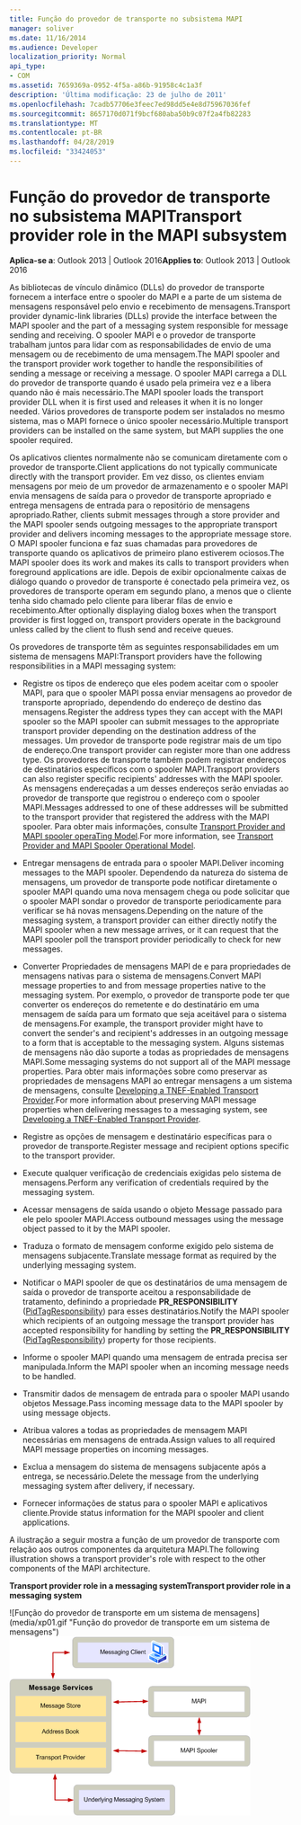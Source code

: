 ```yaml
---
title: Função do provedor de transporte no subsistema MAPI
manager: soliver
ms.date: 11/16/2014
ms.audience: Developer
localization_priority: Normal
api_type:
- COM
ms.assetid: 7659369a-0952-4f5a-a86b-91958c4c1a3f
description: 'Última modificação: 23 de julho de 2011'
ms.openlocfilehash: 7cadb57706e3feec7ed98dd5e4e8d75967036fef
ms.sourcegitcommit: 8657170d071f9bcf680aba50b9c07f2a4fb82283
ms.translationtype: MT
ms.contentlocale: pt-BR
ms.lasthandoff: 04/28/2019
ms.locfileid: "33424053"
---
```

# <a name="transport-provider-role-in-the-mapi-subsystem"></a><span data-ttu-id="6e5e5-103">Função do provedor de transporte no subsistema MAPI</span><span class="sxs-lookup"><span data-stu-id="6e5e5-103">Transport provider role in the MAPI subsystem</span></span>
  
<span data-ttu-id="6e5e5-104">**Aplica-se a**: Outlook 2013 | Outlook 2016</span><span class="sxs-lookup"><span data-stu-id="6e5e5-104">**Applies to**: Outlook 2013 | Outlook 2016</span></span> 
  
<span data-ttu-id="6e5e5-105">As bibliotecas de vínculo dinâmico (DLLs) do provedor de transporte fornecem a interface entre o spooler do MAPI e a parte de um sistema de mensagens responsável pelo envio e recebimento de mensagens.</span><span class="sxs-lookup"><span data-stu-id="6e5e5-105">Transport provider dynamic-link libraries (DLLs) provide the interface between the MAPI spooler and the part of a messaging system responsible for message sending and receiving.</span></span> <span data-ttu-id="6e5e5-106">O spooler MAPI e o provedor de transporte trabalham juntos para lidar com as responsabilidades de envio de uma mensagem ou de recebimento de uma mensagem.</span><span class="sxs-lookup"><span data-stu-id="6e5e5-106">The MAPI spooler and the transport provider work together to handle the responsibilities of sending a message or receiving a message.</span></span> <span data-ttu-id="6e5e5-107">O spooler MAPI carrega a DLL do provedor de transporte quando é usado pela primeira vez e a libera quando não é mais necessário.</span><span class="sxs-lookup"><span data-stu-id="6e5e5-107">The MAPI spooler loads the transport provider DLL when it is first used and releases it when it is no longer needed.</span></span> <span data-ttu-id="6e5e5-108">Vários provedores de transporte podem ser instalados no mesmo sistema, mas o MAPI fornece o único spooler necessário.</span><span class="sxs-lookup"><span data-stu-id="6e5e5-108">Multiple transport providers can be installed on the same system, but MAPI supplies the one spooler required.</span></span>
  
<span data-ttu-id="6e5e5-109">Os aplicativos clientes normalmente não se comunicam diretamente com o provedor de transporte.</span><span class="sxs-lookup"><span data-stu-id="6e5e5-109">Client applications do not typically communicate directly with the transport provider.</span></span> <span data-ttu-id="6e5e5-110">Em vez disso, os clientes enviam mensagens por meio de um provedor de armazenamento e o spooler MAPI envia mensagens de saída para o provedor de transporte apropriado e entrega mensagens de entrada para o repositório de mensagens apropriado.</span><span class="sxs-lookup"><span data-stu-id="6e5e5-110">Rather, clients submit messages through a store provider and the MAPI spooler sends outgoing messages to the appropriate transport provider and delivers incoming messages to the appropriate message store.</span></span> <span data-ttu-id="6e5e5-111">O MAPI spooler funciona e faz suas chamadas para provedores de transporte quando os aplicativos de primeiro plano estiverem ociosos.</span><span class="sxs-lookup"><span data-stu-id="6e5e5-111">The MAPI spooler does its work and makes its calls to transport providers when foreground applications are idle.</span></span> <span data-ttu-id="6e5e5-112">Depois de exibir opcionalmente caixas de diálogo quando o provedor de transporte é conectado pela primeira vez, os provedores de transporte operam em segundo plano, a menos que o cliente tenha sido chamado pelo cliente para liberar filas de envio e recebimento.</span><span class="sxs-lookup"><span data-stu-id="6e5e5-112">After optionally displaying dialog boxes when the transport provider is first logged on, transport providers operate in the background unless called by the client to flush send and receive queues.</span></span> 
  
<span data-ttu-id="6e5e5-113">Os provedores de transporte têm as seguintes responsabilidades em um sistema de mensagens MAPI:</span><span class="sxs-lookup"><span data-stu-id="6e5e5-113">Transport providers have the following responsibilities in a MAPI messaging system:</span></span>
  
- <span data-ttu-id="6e5e5-114">Registre os tipos de endereço que eles podem aceitar com o spooler MAPI, para que o spooler MAPI possa enviar mensagens ao provedor de transporte apropriado, dependendo do endereço de destino das mensagens.</span><span class="sxs-lookup"><span data-stu-id="6e5e5-114">Register the address types they can accept with the MAPI spooler so the MAPI spooler can submit messages to the appropriate transport provider depending on the destination address of the messages.</span></span> <span data-ttu-id="6e5e5-115">Um provedor de transporte pode registrar mais de um tipo de endereço.</span><span class="sxs-lookup"><span data-stu-id="6e5e5-115">One transport provider can register more than one address type.</span></span> <span data-ttu-id="6e5e5-116">Os provedores de transporte também podem registrar endereços de destinatários específicos com o spooler MAPI.</span><span class="sxs-lookup"><span data-stu-id="6e5e5-116">Transport providers can also register specific recipients' addresses with the MAPI spooler.</span></span> <span data-ttu-id="6e5e5-117">As mensagens endereçadas a um desses endereços serão enviadas ao provedor de transporte que registrou o endereço com o spooler MAPI.</span><span class="sxs-lookup"><span data-stu-id="6e5e5-117">Messages addressed to one of these addresses will be submitted to the transport provider that registered the address with the MAPI spooler.</span></span> <span data-ttu-id="6e5e5-118">Para obter mais informações, consulte [Transport Provider and MAPI spooler operaTing Model](transport-provider-and-mapi-spooler-operational-model.md).</span><span class="sxs-lookup"><span data-stu-id="6e5e5-118">For more information, see [Transport Provider and MAPI Spooler Operational Model](transport-provider-and-mapi-spooler-operational-model.md).</span></span>
    
- <span data-ttu-id="6e5e5-119">Entregar mensagens de entrada para o spooler MAPI.</span><span class="sxs-lookup"><span data-stu-id="6e5e5-119">Deliver incoming messages to the MAPI spooler.</span></span> <span data-ttu-id="6e5e5-120">Dependendo da natureza do sistema de mensagens, um provedor de transporte pode notificar diretamente o spooler MAPI quando uma nova mensagem chega ou pode solicitar que o spooler MAPI sondar o provedor de transporte periodicamente para verificar se há novas mensagens.</span><span class="sxs-lookup"><span data-stu-id="6e5e5-120">Depending on the nature of the messaging system, a transport provider can either directly notify the MAPI spooler when a new message arrives, or it can request that the MAPI spooler poll the transport provider periodically to check for new messages.</span></span>
    
- <span data-ttu-id="6e5e5-121">Converter Propriedades de mensagens MAPI de e para propriedades de mensagens nativas para o sistema de mensagens.</span><span class="sxs-lookup"><span data-stu-id="6e5e5-121">Convert MAPI message properties to and from message properties native to the messaging system.</span></span> <span data-ttu-id="6e5e5-122">Por exemplo, o provedor de transporte pode ter que converter os endereços do remetente e do destinatário em uma mensagem de saída para um formato que seja aceitável para o sistema de mensagens.</span><span class="sxs-lookup"><span data-stu-id="6e5e5-122">For example, the transport provider might have to convert the sender's and recipient's addresses in an outgoing message to a form that is acceptable to the messaging system.</span></span> <span data-ttu-id="6e5e5-123">Alguns sistemas de mensagens não dão suporte a todas as propriedades de mensagens MAPI.</span><span class="sxs-lookup"><span data-stu-id="6e5e5-123">Some messaging systems do not support all of the MAPI message properties.</span></span> <span data-ttu-id="6e5e5-124">Para obter mais informações sobre como preservar as propriedades de mensagens MAPI ao entregar mensagens a um sistema de mensagens, consulte [Developing a TNEF-Enabled Transport Provider](developing-a-tnef-enabled-transport-provider.md).</span><span class="sxs-lookup"><span data-stu-id="6e5e5-124">For more information about preserving MAPI message properties when delivering messages to a messaging system, see [Developing a TNEF-Enabled Transport Provider](developing-a-tnef-enabled-transport-provider.md).</span></span>
    
- <span data-ttu-id="6e5e5-125">Registre as opções de mensagem e destinatário específicas para o provedor de transporte.</span><span class="sxs-lookup"><span data-stu-id="6e5e5-125">Register message and recipient options specific to the transport provider.</span></span>
    
- <span data-ttu-id="6e5e5-126">Execute qualquer verificação de credenciais exigidas pelo sistema de mensagens.</span><span class="sxs-lookup"><span data-stu-id="6e5e5-126">Perform any verification of credentials required by the messaging system.</span></span>
    
- <span data-ttu-id="6e5e5-127">Acessar mensagens de saída usando o objeto Message passado para ele pelo spooler MAPI.</span><span class="sxs-lookup"><span data-stu-id="6e5e5-127">Access outbound messages using the message object passed to it by the MAPI spooler.</span></span>
    
- <span data-ttu-id="6e5e5-128">Traduza o formato de mensagem conforme exigido pelo sistema de mensagens subjacente.</span><span class="sxs-lookup"><span data-stu-id="6e5e5-128">Translate message format as required by the underlying messaging system.</span></span>
    
- <span data-ttu-id="6e5e5-129">Notificar o MAPI spooler de que os destinatários de uma mensagem de saída o provedor de transporte aceitou a responsabilidade de tratamento, definindo a propriedade **PR_RESPONSIBILITY** ([PidTagResponsibility](pidtagresponsibility-canonical-property.md)) para esses destinatários.</span><span class="sxs-lookup"><span data-stu-id="6e5e5-129">Notify the MAPI spooler which recipients of an outgoing message the transport provider has accepted responsibility for handling by setting the **PR_RESPONSIBILITY** ([PidTagResponsibility](pidtagresponsibility-canonical-property.md)) property for those recipients.</span></span>
    
- <span data-ttu-id="6e5e5-130">Informe o spooler MAPI quando uma mensagem de entrada precisa ser manipulada.</span><span class="sxs-lookup"><span data-stu-id="6e5e5-130">Inform the MAPI spooler when an incoming message needs to be handled.</span></span>
    
- <span data-ttu-id="6e5e5-131">Transmitir dados de mensagem de entrada para o spooler MAPI usando objetos Message.</span><span class="sxs-lookup"><span data-stu-id="6e5e5-131">Pass incoming message data to the MAPI spooler by using message objects.</span></span>
    
- <span data-ttu-id="6e5e5-132">Atribua valores a todas as propriedades de mensagem MAPI necessárias em mensagens de entrada.</span><span class="sxs-lookup"><span data-stu-id="6e5e5-132">Assign values to all required MAPI message properties on incoming messages.</span></span>
    
- <span data-ttu-id="6e5e5-133">Exclua a mensagem do sistema de mensagens subjacente após a entrega, se necessário.</span><span class="sxs-lookup"><span data-stu-id="6e5e5-133">Delete the message from the underlying messaging system after delivery, if necessary.</span></span>
    
- <span data-ttu-id="6e5e5-134">Fornecer informações de status para o spooler MAPI e aplicativos cliente.</span><span class="sxs-lookup"><span data-stu-id="6e5e5-134">Provide status information for the MAPI spooler and client applications.</span></span>
    
<span data-ttu-id="6e5e5-135">A ilustração a seguir mostra a função de um provedor de transporte com relação aos outros componentes da arquitetura MAPI.</span><span class="sxs-lookup"><span data-stu-id="6e5e5-135">The following illustration shows a transport provider's role with respect to the other components of the MAPI architecture.</span></span>
  
<span data-ttu-id="6e5e5-136">**Transport provider role in a messaging system**</span><span class="sxs-lookup"><span data-stu-id="6e5e5-136">**Transport provider role in a messaging system**</span></span>
  
<span data-ttu-id="6e5e5-137">![Função do provedor de transporte em um sistema de mensagens] (media/xp01.gif "Função do provedor de transporte em um sistema de mensagens")</span><span class="sxs-lookup"><span data-stu-id="6e5e5-137">![Transport provider role in a messaging system](media/xp01.gif "Transport provider role in a messaging system")</span></span>
  

